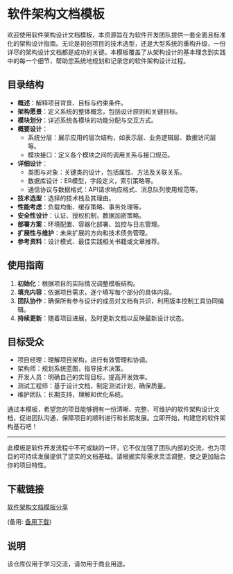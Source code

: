 # 软件架构文档模板

欢迎使用软件架构设计文档模板，本资源旨在为软件开发团队提供一套全面且标准化的架构设计指南。无论是初创项目的技术选型，还是大型系统的重构升级，一份详尽的架构设计文档都是成功的关键。本模板覆盖了从架构设计的基本理念到实践中的每一个细节，帮助您系统地规划和记录您的软件架构设计过程。

## 目录结构

- **概述**：解释项目背景、目标与约束条件。
- **架构愿景**：定义系统的整体概念，包括设计原则和关键目标。
- **模块划分**：详述系统各模块的功能分配与交互方式。
- **概要设计**：
  - 系统分层：展示应用的层次结构，如表示层、业务逻辑层、数据访问层等。
  - 模块接口：定义各个模块之间的调用关系与接口规范。
- **详细设计**：
  - 类图与对象：关键类的设计，包括属性、方法及关联关系。
  - 数据库设计：ER模型，字段定义，索引策略等。
  - 通信协议与数据格式：API请求响应格式、消息队列使用规范等。
- **技术选型**：选择的技术栈及其理由。
- **性能考虑**：负载均衡、缓存策略、事务处理等。
- **安全性设计**：认证、授权机制，数据加密策略。
- **部署方案**：环境配置、容器化部署、监控与日志管理。
- **扩展性与维护**：未来扩展的方向和技术债务管理。
- **参考资料**：设计模式、最佳实践相关书籍或文章推荐。

## 使用指南

1. **初始化**：根据项目的实际情况调整模板结构。
2. **填充内容**：依据项目需求，逐个填写每个部分的具体内容。
3. **团队协作**：确保所有参与设计的成员对文档有共识，利用版本控制工具协同编辑。
4. **持续更新**：随着项目进展，及时更新文档以反映最新设计状态。

## 目标受众

- 项目经理：理解项目架构，进行有效管理和协调。
- 架构师：规划系统蓝图，指导技术决策。
- 开发人员：明确自己的实现目标，提高开发效率。
- 测试工程师：基于设计文档，制定测试计划，确保质量。
- 维护团队：长期支持，理解和优化系统。

通过本模板，希望您的项目能够拥有一份清晰、完整、可维护的软件架构设计文档，促进团队沟通，保障项目的顺利进行和长期发展。立即开始，构建您的软件架构基石吧！

---

此模板是软件开发流程中不可或缺的一环，它不仅加强了团队内部的交流，也为项目的可持续发展提供了坚实的文档基础。请根据实际需求灵活调整，使之更加贴合你的项目特性。

## 下载链接
[软件架构文档模板分享](https://pan.quark.cn/s/774909faccca) 

(备用: [备用下载](https://pan.baidu.com/s/1jEBkMI6Xom2OjczXxgRiIA?pwd=1234))

## 说明

该仓库仅用于学习交流，请勿用于商业用途。

